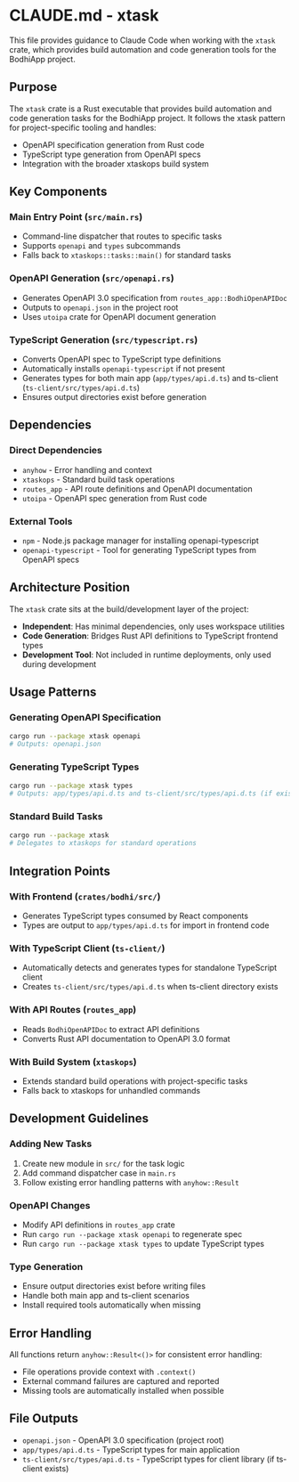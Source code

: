 # CLAUDE.md - xtask

This file provides guidance to Claude Code when working with the `xtask` crate, which provides build automation and code generation tools for the BodhiApp project.

## Purpose

The `xtask` crate is a Rust executable that provides build automation and code generation tasks for the BodhiApp project. It follows the xtask pattern for project-specific tooling and handles:

- OpenAPI specification generation from Rust code
- TypeScript type generation from OpenAPI specs
- Integration with the broader xtaskops build system

## Key Components

### Main Entry Point (`src/main.rs`)
- Command-line dispatcher that routes to specific tasks
- Supports `openapi` and `types` subcommands
- Falls back to `xtaskops::tasks::main()` for standard tasks

### OpenAPI Generation (`src/openapi.rs`)
- Generates OpenAPI 3.0 specification from `routes_app::BodhiOpenAPIDoc`
- Outputs to `openapi.json` in the project root
- Uses `utoipa` crate for OpenAPI document generation

### TypeScript Generation (`src/typescript.rs`)
- Converts OpenAPI spec to TypeScript type definitions
- Automatically installs `openapi-typescript` if not present
- Generates types for both main app (`app/types/api.d.ts`) and ts-client (`ts-client/src/types/api.d.ts`)
- Ensures output directories exist before generation

## Dependencies

### Direct Dependencies
- `anyhow` - Error handling and context
- `xtaskops` - Standard build task operations  
- `routes_app` - API route definitions and OpenAPI documentation
- `utoipa` - OpenAPI spec generation from Rust code

### External Tools
- `npm` - Node.js package manager for installing openapi-typescript
- `openapi-typescript` - Tool for generating TypeScript types from OpenAPI specs

## Architecture Position

The `xtask` crate sits at the build/development layer of the project:
- **Independent**: Has minimal dependencies, only uses workspace utilities
- **Code Generation**: Bridges Rust API definitions to TypeScript frontend types
- **Development Tool**: Not included in runtime deployments, only used during development

## Usage Patterns

### Generating OpenAPI Specification
```bash
cargo run --package xtask openapi
# Outputs: openapi.json
```

### Generating TypeScript Types  
```bash
cargo run --package xtask types
# Outputs: app/types/api.d.ts and ts-client/src/types/api.d.ts (if exists)
```

### Standard Build Tasks
```bash
cargo run --package xtask
# Delegates to xtaskops for standard operations
```

## Integration Points

### With Frontend (`crates/bodhi/src/`)
- Generates TypeScript types consumed by React components
- Types are output to `app/types/api.d.ts` for import in frontend code

### With TypeScript Client (`ts-client/`)
- Automatically detects and generates types for standalone TypeScript client
- Creates `ts-client/src/types/api.d.ts` when ts-client directory exists

### With API Routes (`routes_app`)
- Reads `BodhiOpenAPIDoc` to extract API definitions
- Converts Rust API documentation to OpenAPI 3.0 format

### With Build System (`xtaskops`)
- Extends standard build operations with project-specific tasks
- Falls back to xtaskops for unhandled commands

## Development Guidelines

### Adding New Tasks
1. Create new module in `src/` for the task logic
2. Add command dispatcher case in `main.rs`
3. Follow existing error handling patterns with `anyhow::Result`

### OpenAPI Changes
- Modify API definitions in `routes_app` crate
- Run `cargo run --package xtask openapi` to regenerate spec
- Run `cargo run --package xtask types` to update TypeScript types

### Type Generation
- Ensure output directories exist before writing files
- Handle both main app and ts-client scenarios
- Install required tools automatically when missing

## Error Handling

All functions return `anyhow::Result<()>` for consistent error handling:
- File operations provide context with `.context()`
- External command failures are captured and reported
- Missing tools are automatically installed when possible

## File Outputs

- `openapi.json` - OpenAPI 3.0 specification (project root)
- `app/types/api.d.ts` - TypeScript types for main application
- `ts-client/src/types/api.d.ts` - TypeScript types for client library (if ts-client exists)